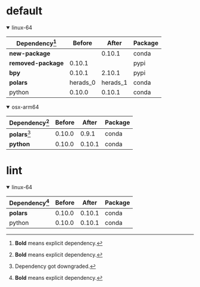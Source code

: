 # default

<details open>
<summary>linux-64</summary>

|Dependency[^1]|Before|After|Package|
|-|-|-|-|
|**new-package**||0.10.1|conda|
|**removed-package**|0.10.1||pypi|
|**bpy**|0.10.1|2.10.1|pypi|
|**polars**|herads_0|herads_1|conda|
|python|0.10.0|0.10.1|conda|

</details>

<details open>
<summary>osx-arm64</summary>

|Dependency[^1]|Before|After|Package|
|-|-|-|-|
|**polars**[^2]|0.10.0|0.9.1|conda|
|**python**|0.10.0|0.10.1|conda|

</details>

# lint

<details open>
<summary>linux-64</summary>

|Dependency[^1]|Before|After|Package|
|-|-|-|-|
|**polars**|0.10.0|0.10.1|conda|
|python|0.10.0|0.10.1|conda|

</details>

[^1]: **Bold** means explicit dependency.
[^2]: Dependency got downgraded.
